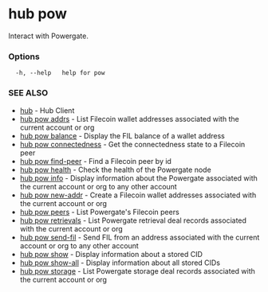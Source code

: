 # hub pow

Interact with Powergate.

### Options

```
  -h, --help   help for pow
```

### SEE ALSO

* [hub](hub.md)	 - Hub Client
* [hub pow addrs](hub_pow_addrs.md)	 - List Filecoin wallet addresses associated with the current account or org
* [hub pow balance](hub_pow_balance.md)	 - Display the FIL balance of a wallet address
* [hub pow connectedness](hub_pow_connectedness.md)	 - Get the connectedness state to a Filecoin peer
* [hub pow find-peer](hub_pow_find-peer.md)	 - Find a Filecoin peer by id
* [hub pow health](hub_pow_health.md)	 - Check the health of the Powergate node
* [hub pow info](hub_pow_info.md)	 - Display information about the Powergate associated with the current account or org to any other account
* [hub pow new-addr](hub_pow_new-addr.md)	 - Create a Filecoin wallet addresses associated with the current account or org
* [hub pow peers](hub_pow_peers.md)	 - List Powergate's Filecoin peers
* [hub pow retrievals](hub_pow_retrievals.md)	 - List Powergate retrieval deal records associated with the current account or org
* [hub pow send-fil](hub_pow_send-fil.md)	 - Send FIL from an address associated with the current account or org to any other account
* [hub pow show](hub_pow_show.md)	 - Display information about a stored CID
* [hub pow show-all](hub_pow_show-all.md)	 - Display information about all stored CIDs
* [hub pow storage](hub_pow_storage.md)	 - List Powergate storage deal records associated with the current account or org
